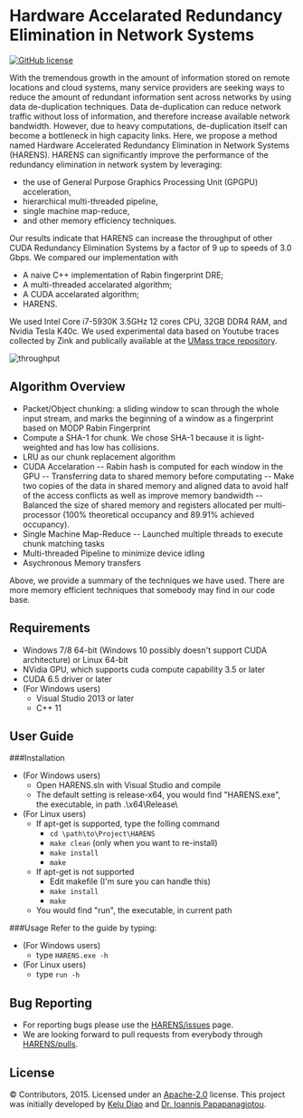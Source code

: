 # Hardware Accelarated Redundancy Elimination in Network Systems

[![GitHub license](http://dmlc.github.io/img/apache2.svg)](./LICENSE)

With the tremendous growth in the amount of information stored on remote locations and cloud systems, many service providers are seeking ways to reduce the amount of redundant information sent across networks by using data de-duplication techniques. Data de-duplication can reduce network traffic without loss of information, and therefore increase available network bandwidth. However, due to heavy computations, de-duplication itself can become a bottleneck in high capacity links. Here, we propose a method named Hardware Accelerated Redundancy Elimination in Network Systems (HARENS). HARENS can significantly improve the performance of the redundancy elimination in network system by leveraging:
- the use of General Purpose Graphics Processing Unit (GPGPU) acceleration,  
- hierarchical multi-threaded pipeline, 
- single machine map-reduce, 
- and other memory efficiency techniques.

Our results indicate that HARENS can increase the throughput of other CUDA Redundancy Elimination Systems by a factor of 9 up to speeds of 3.0 Gbps. We compared our implementation with
- A naive C++ implementation of Rabin fingerprint DRE;		
- A multi-threaded accelarated algorithm;		
- A CUDA accelarated algorithm;		
- HARENS.

We used Intel Core i7-5930K 3.5GHz 12 cores CPU, 32GB DDR4 RAM, and Nvidia Tesla K40c. We used experimental data based on Youtube traces collected by Zink and publically available at the [UMass trace repository](http://traces.cs.umass.edu/index.php/Network/Network).

![throughput](https://cloud.githubusercontent.com/assets/4562887/11403658/e47858c8-9352-11e5-80c4-af876147ea8b.png)


Algorithm Overview
-------------------

- Packet/Object chunking: a sliding window to scan through the whole input stream, and marks the beginning of a window as a fingerprint based on MODP Rabin Fingerprint
- Compute a SHA-1 for chunk. We chose SHA-1 because it is light-weighted and has low has collisions.
- LRU as our chunk replacement algorithm 
- CUDA Accelaration
-- Rabin hash is computed for each window in the GPU
-- Transferring data to shared memory before computating
-- Make two copies of the data in shared memory and aligned data to avoid half of the access conflicts as well as improve memory bandwidth
-- Balanced the size of shared memory and registers allocated per multi-processor (100% theoretical occupancy and 89.91% achieved occupancy).
- Single Machine Map-Reduce
-- Launched multiple threads to execute chunk matching tasks
- Multi-threaded Pipeline to minimize device idling
- Asychronous Memory transfers

Above, we provide a summary of the techniques we have used. There are more memory efficient techniques that somebody may find in our code base.

Requirements
-------------

- Windows 7/8 64-bit (Windows 10 possibly doesn't support CUDA architecture) or Linux 64-bit
- NVidia GPU, which supports cuda compute capability 3.5 or later
- CUDA 6.5 driver or later
- (For Windows users)
  - Visual Studio 2013 or later
  - C++ 11

User Guide
-------------

###Installation
- (For Windows users)
  - Open HARENS.sln with Visual Studio and compile
  - The default setting is release-x64, you would find "HARENS.exe", the executable, in path .\x64\Release\
- (For Linux users)
  - If apt-get is supported, type the folling command
    - ```cd \path\to\Project\HARENS```
    - ```make clean``` (only when you want to re-install)
    - ```make install```
    - ```make```
  - If apt-get is not supported
    - Edit makefile (I'm sure you can handle this)
    - ```make install```
    - ```make```
  - You would find "run", the executable, in current path

###Usage
Refer to the guide by typing:
- (For Windows users)
  - type ```HARENS.exe -h```
- (For Linux users)
  - type ```run -h```

Bug Reporting
-------------
* For reporting bugs please use the [HARENS/issues](https://github.com/ipapapa/HARENS/issues) page.
* We are looking forward to pull requests from everybody through [HARENS/pulls](https://github.com/ipapapa/HARENS/pulls).

License
-------
© Contributors, 2015. Licensed under an [Apache-2.0](https://github.com/ipapapa/HARENS/blob/master/License) license.
This project was initially developed by [Kelu Diao](mailto:diaokelu@gmail.com) and [Dr. Ioannis Papapanagiotou](mailto:ipapapa@ncsu.edu).

